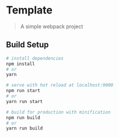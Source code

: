 # Template

> A simple webpack project

## Build Setup

``` bash
# install dependencies
npm install
# or
yarn

# serve with hot reload at localhost:9000
npm run start
# or
yarn run start

# build for production with minification
npm run build
# or
yarn run build
```
